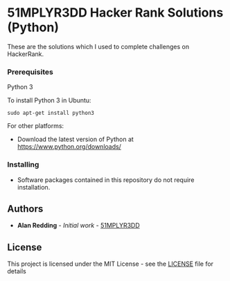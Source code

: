 # 51MPLYR3DD Hacker Rank Solutions (Python)

These are the solutions which I used to complete challenges on HackerRank.

### Prerequisites

Python 3

To install Python 3 in Ubuntu:
```
sudo apt-get install python3
```

For other platforms:
* Download the latest version of Python at https://www.python.org/downloads/

### Installing

* Software packages contained in this repository do not require installation.

## Authors

* **Alan Redding** - *Initial work* - [51MPLYR3DD](https://github.com/51MPLYR3DD)

## License

This project is licensed under the MIT License - see the [LICENSE](LICENSE) file for details
